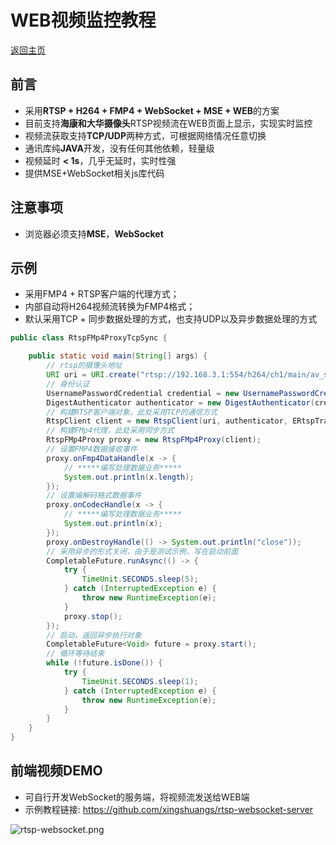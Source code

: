 # WEB视频监控教程

[返回主页](../README-CN.md)

## 前言

- 采用**RTSP + H264 + FMP4 + WebSocket + MSE + WEB**的方案
- 目前支持**海康和大华摄像头**RTSP视频流在WEB页面上显示，实现实时监控
- 视频流获取支持**TCP/UDP**两种方式，可根据网络情况任意切换
- 通讯库纯**JAVA**开发，没有任何其他依赖，轻量级
- 视频延时 **< 1s**，几乎无延时，实时性强
- 提供MSE+WebSocket相关js库代码

## 注意事项

- 浏览器必须支持**MSE**，**WebSocket**

## 示例

- 采用FMP4 + RTSP客户端的代理方式；
- 内部自动将H264视频流转换为FMP4格式；
- 默认采用TCP + 同步数据处理的方式，也支持UDP以及异步数据处理的方式

```java
public class RtspFMp4ProxyTcpSync {

    public static void main(String[] args) {
        // rtsp的摄像头地址
        URI uri = URI.create("rtsp://192.168.3.1:554/h264/ch1/main/av_stream");
        // 身份认证
        UsernamePasswordCredential credential = new UsernamePasswordCredential("admin", "123456");
        DigestAuthenticator authenticator = new DigestAuthenticator(credential);
        // 构建RTSP客户端对象，此处采用TCP的通信方式
        RtspClient client = new RtspClient(uri, authenticator, ERtspTransportProtocol.TCP);
        // 构建FMp4代理，此处采用同步方式
        RtspFMp4Proxy proxy = new RtspFMp4Proxy(client);
        // 设置FMP4数据接收事件
        proxy.onFmp4DataHandle(x -> {
            // *****编写处理数据业务*****
            System.out.println(x.length);
        });
        // 设置编解码格式数据事件
        proxy.onCodecHandle(x -> {
            // *****编写处理数据业务*****
            System.out.println(x);
        });
        proxy.onDestroyHandle(() -> System.out.println("close"));
        // 采用异步的形式关闭，由于是测试示例，写在启动前面
        CompletableFuture.runAsync(() -> {
            try {
                TimeUnit.SECONDS.sleep(5);
            } catch (InterruptedException e) {
                throw new RuntimeException(e);
            }
            proxy.stop();
        });
        // 启动，返回异步执行对象
        CompletableFuture<Void> future = proxy.start();
        // 循环等待结束
        while (!future.isDone()) {
            try {
                TimeUnit.SECONDS.sleep(1);
            } catch (InterruptedException e) {
                throw new RuntimeException(e);
            }
        }
    }
}
```

## 前端视频DEMO

- 可自行开发WebSocket的服务端，将视频流发送给WEB端
- 示例教程链接: https://github.com/xingshuangs/rtsp-websocket-server

![rtsp-websocket.png](https://i.postimg.cc/vBZzrGQB/img.png)
